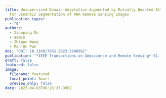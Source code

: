 ```yaml
---
title: Unsupervised Domain Adaptation Augmented by Mutually Boosted Attention
  for Semantic Segmentation of VHR Remote Sensing Images
publication_types:
  - "0"
authors:
  - Xianping Ma
  - admin
  - Zhiguo Wang
  - Man-On Pun
doi: "DOI: 10.1109/TGRS.2023.3240982"
publication: "*IEEE Transactions on Geoscience and Remote Sensing* 61, 1-15"
draft: false
featured: false
image:
  filename: featured
  focal_point: Smart
  preview_only: false
date: 2023-04-03T06:26:37.396Z
---
```

